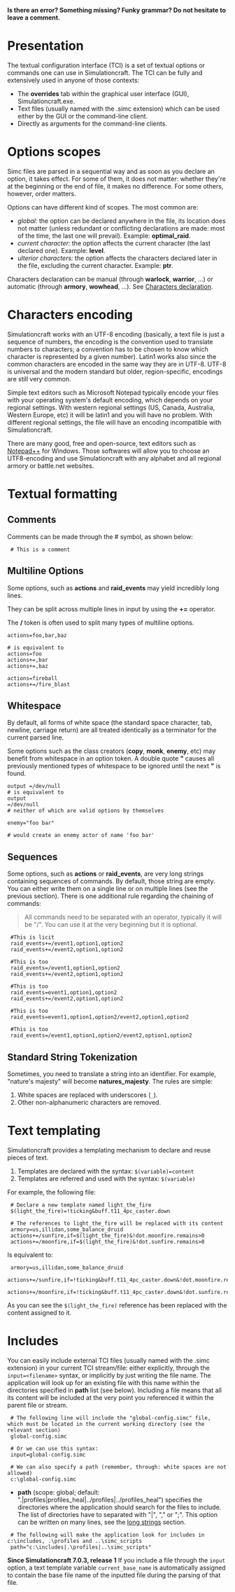 **Is there an error? Something missing? Funky grammar? Do not hesitate to leave a comment.**

# Presentation
The textual configuration interface (TCI) is a set of textual options or commands one can use in Simulationcraft. The TCI can be fully and extensively used in anyone of those contexts:
  * The **overrides** tab within the graphical user interface (GUI), Simulationcraft.exe.
  * Text files (usually named with the .simc extension) which can be used either by the GUI or the command-line client.
  * Directly as arguments for the command-line clients.

# Options scopes
Simc files are parsed in a sequential way and as soon as you declare an option, it takes effect. For some of them, it does not matter: whether they're at the beginning or the end of file, it makes no difference. For some others, however, order matters.

Options can have different kind of scopes. The most common are:
  * _global:_ the option can be declared anywhere in the file, its location does not matter (unless redundant or conflicting declarations are made: most of the time, the last one will prevail). Example: **optimal\_raid**.
  * _current character:_ the option affects the current character (the last declared one). Example: **level**.
  * _ulterior characters:_ the option affects the characters declared later in the file, excluding the current character. Example: **ptr**.

Characters declaration can be manual (through **warlock**, **warrior**, ...) or automatic (through **armory**, **wowhead**, ...). See [Characters declaration](Characters#Declaration).

# Characters encoding
Simulationcraft works with an UTF-8 encoding (basically, a text file is just a sequence of numbers, the encoding is the convention used to translate numbers to characters; a convention has to be chosen to know which character is represented by a given number). Latin1 works also since the common characters are encoded in the same way they are in UTF-8. UTF-8 is universal and the modern standard but older, region-specific, encodings are still very common.

Simple text editors such as Microsoft Notepad typically encode your files with your operating system's default encoding, which depends on your regional settings. With western regional settings (US, Canada, Australia, Western Europe, etc) it will be latin1 and you will have no problem. With different regional settings, the file will have an encoding incompatible with Simulationcraft.

There are many good, free and open-source, text editors such as [Notepad++](http://notepad-plus-plus.org/) for Windows. Those softwares will allow you to choose an UTF8-encoding and use Simulationcraft with any alphabet and all regional armory or battle.net websites.

# Textual formatting

## Comments

Comments can be made through the # symbol, as shown below:
```
 # This is a comment
```

## Multiline Options
Some options, such as **actions** and **raid\_events** may yield incredibly long lines.

They can be split across multiple lines in input by using the **+=** operator.

The **/** token is often used to split many types of multiline options.

```
actions=foo,bar,baz

# is equivalent to
actions=foo
actions+=,bar
actions+=,baz

actions=fireball
actions+=/fire_blast
```

## Whitespace
By default, all forms of white space (the standard space character, tab, newline, carriage return) are all treated identically as a terminator for the current parsed line.

Some options such as the class creators (**copy**, **monk**, **enemy**, etc) may benefit from whitespace in an option token. A double quote **"** causes all previously mentioned types of whitespace to be ignored until the next **"** is found.

```
output =/dev/null
# is equivalent to
output
=/dev/null
# neither of which are valid options by themselves

enemy="foo bar"

# would create an enemy actor of name 'foo bar'
```

## Sequences

Some options, such as **actions** or **raid\_events**, are very long strings containing sequences of commands. By default, those string are empty. You can either write them on a single line or on multiple lines (see the previous section). There is one additional rule regarding the chaining of commands:
> All commands need to be separated with an operator, typically it will be "/". You can use it at the very beginning but it is optional.

```
 #This is licit
 raid_events+=/event1,option1,option2
 raid_events+=/event2,option1,option2

 #This is too
 raid_events=/event1,option1,option2
 raid_events+=/event2,option1,option2

 #This is too
 raid_events=event1,option1,option2
 raid_events+=/event2,option1,option2

 #This is too
 raid_events=event1,option1,option2/event2,option1,option2

 #This is too
 raid_events=/event1,option1,option2/event2,option1,option2
```

## Standard String Tokenization

Sometimes, you need to translate a string into an identifier. For example, "nature's majesty" will become **natures\_majesty**. The rules are simple:
  1. White spaces are replaced with underscores (`_`).
  1. Other non-alphanumeric characters are removed.

# Text templating
Simulationcraft provides a templating mechanism to declare and reuse pieces of text.
  1. Templates are declared with the syntax: `$(variable)=content`
  1. Templates are referred and used with the syntax: `$(variable)`

For example, the following file:
```
 # Declare a new template named light_the_fire
 $(light_the_fire)=!ticking&buff.t11_4pc_caster.down

 # The references to light_the_fire will be replaced with its content
 armory=us,illidan,some_balance_druid
 actions+=/sunfire,if=$(light_the_fire)&!dot.moonfire.remains>0
 actions+=/moonfire,if=$(light_the_fire)&!dot.sunfire.remains>0

```

Is equivalent to:
```
 armory=us,illidan,some_balance_druid
 actions+=/sunfire,if=!ticking&buff.t11_4pc_caster.down&!dot.moonfire.remains>0
 actions+=/moonfire,if=!ticking&buff.t11_4pc_caster.down&!dot.sunfire.remains>0
```
As you can see the `$(light_the_fire)` reference has been replaced with the content assigned to it.


# Includes

You can easily include external TCI files (usually named with the .simc extension) in your current TCI stream/file: either explicitly, through the `input=<filename>` syntax, or implicitly by just writing the file name. The application will look up for an existing file with this name within the directories specified in **path** list (see below). Including a file means that all its content will be included at the very point you referenced it within the parent file or stream.
```
 # The following line will include the "global-config.simc" file, which must be located in the current working directory (see the relevant section)
 global-config.simc

 # Or we can use this syntax:
 input=global-config.simc

 # We can also specify a path (remember, through: white spaces are not allowed)
 c:\global-config.simc

```
  * **path** (scope: global; default: ".|profiles|profiles\_heal|../profiles|../profiles\_heal") specifies the directories where the application should search for the files to include. The list of directories have to separated with "|", "," or ";". This option can be written on many lines, see the [long strings](#Long_strings) section.
```
 # The following will make the application look for includes in c:\includes, .\profiles and ..\simc_scripts
 path="c:\includes|.\profiles|..\simc_scripts"
```

**Since Simulationcraft 7.0.3, release 1** If you include a file through the `input` option, a text template variable `current_base_name` is automatically assigned to contain the base file name of the inputted file during the parsing of that file.